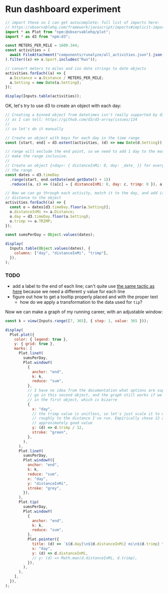 # Run dashboard experiment

```js
// import these so I can get autocomplete; full list of imports here:
// https://observablehq.com/framework/javascript/imports#implicit-imports
import * as Plot from "npm:@observablehq/plot";
import * as d3 from "npm:d3";
```

```js echo
const METERS_PER_MILE = 1609.344;
const activities = (
  await FileAttachment("components/runalyze/all_activities.json").json()
).filter((x) => x.Sport.includes("Run"));

// convert meters to miles and iso date strings to date objects
activities.forEach((a) => {
  a.Distance = a.Distance / METERS_PER_MILE;
  a.Setting = new Date(a.Setting);
});

display(Inputs.table(activities));
```

OK, let's try to use d3 to create an object with each day:

```js echo
// Creating a binned object from datetimes isn't really supported by d3, as far
// as I can tell: https://github.com/d3/d3-array/issues/134
//
// so let's do it manually

// Create an object with keys for each day in the time range
const [start, end] = d3.extent(activities, (d) => new Date(d.Setting));

// range will exclude the end point, so we need to add 1 day to the max date to
// make the range inclusive.
//
// Create an object {<day>: { distanceInMi: 0, day: _date_ }} for every date in
// the range
const dates = d3.timeDay
  .range(start, end.setDate(end.getDate() + 1))
  .reduce((a, c) => ((a[c] = { distanceInMi: 0, day: c, trimp: 0 }), a), {});

// Now we can go through each activity, match it to the day, and add its
// distance to the object
activities.forEach((a) => {
  const o = dates[d3.timeDay.floor(a.Setting)];
  o.distanceInMi += a.Distance;
  o.day = d3.timeDay.floor(a.Setting);
  o.trimp += a.TRIMP;
});

const sumsPerDay = Object.values(dates);

display(
  Inputs.table(Object.values(dates), {
    columns: ["day", "distanceInMi", "trimp"],
  }),
);
```

### TODO

- add a label to the end of each line; can't quite use [the same tactic as here](https://observablehq.com/@observablehq/plot-index-chart?intent=fork) because we need a different y value for each line
- figure out how to get a tooltip properly placed and with the proper text
  - how do we apply a transformation to the data used for `tip`?

Now we can make a graph of my running career, with an adjustable window:

```js echo
const k = view(Inputs.range([7, 365], { step: 1, value: 365 }));
```

```js echo
display(
  Plot.plot({
    color: { legend: true },
    y: { grid: true },
    marks: [
      Plot.lineY(
        sumsPerDay,
        Plot.windowY(
          {
            anchor: "end",
            k: k,
            reduce: "sum",
          },
          // I have no idea from the documentation what options are supposed to
          // go in this second object, and the graph still works if we put these
          // in the first object, which is bizarre
          {
            x: "day",
            // the trimp value is unitless, so let's just scale it to match it
            // roughly to the distance I've run. Empirically chose 12 as an
            // approximately good value
            y: (d) => d.trimp / 12,
            stroke: "green",
          },
        ),
      ),
      Plot.lineY(
        sumsPerDay,
        Plot.windowY({
          anchor: "end",
          k: k,
          reduce: "sum",
          x: "day",
          y: "distanceInMi",
          stroke: "grey",
        }),
      ),
      Plot.tip(
        sumsPerDay,
        Plot.windowY(
          {
            anchor: "end",
            k: k,
            reduce: "sum",
          },
          Plot.pointer({
            title: (d) => `${d.day}\n${d.distanceInMi} mi\n${d.trimp} trimp`,
            x: "day",
            y: (d) => d.distanceInMi,
            // y: (d) => Math.max(d.distanceInMi, d.trimp),
          }),
        ),
      ),
    ],
  }),
);
```
